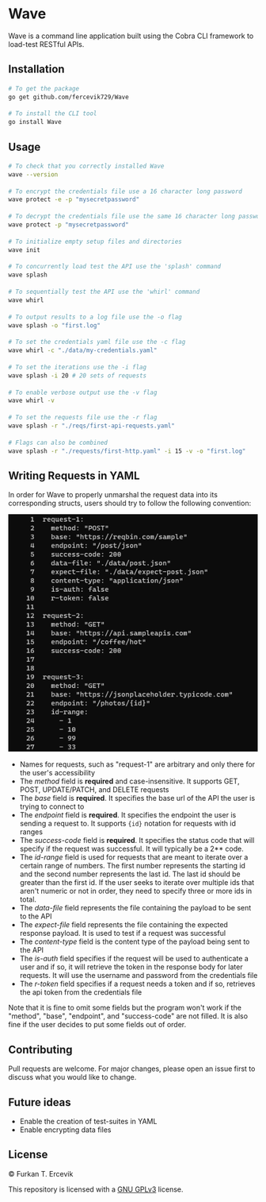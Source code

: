 # Wave

Wave is a command line application built using the Cobra CLI framework to load-test RESTful APIs.

## Installation

```bash
# To get the package
go get github.com/fercevik729/Wave

# To install the CLI tool
go install Wave
```

## Usage

```bash
# To check that you correctly installed Wave
wave --version

# To encrypt the credentials file use a 16 character long password
wave protect -e -p "mysecretpassword"

# To decrypt the credentials file use the same 16 character long password
wave protect -p "mysecretpassword"

# To initialize empty setup files and directories
wave init

# To concurrently load test the API use the 'splash' command
wave splash 

# To sequentially test the API use the 'whirl' command
wave whirl

# To output results to a log file use the -o flag
wave splash -o "first.log"

# To set the credentials yaml file use the -c flag
wave whirl -c "./data/my-credentials.yaml"

# To set the iterations use the -i flag
wave splash -i 20 # 20 sets of requests

# To enable verbose output use the -v flag
wave whirl -v

# To set the requests file use the -r flag
wave splash -r "./reqs/first-api-requests.yaml"

# Flags can also be combined
wave splash -r "./requests/first-http.yaml" -i 15 -v -o "first.log"
```
## Writing Requests in YAML
In order for Wave to properly unmarshal the request data into its corresponding structs, users should try to follow the 
following convention: 

![req-example](examples/request-example.png)
* Names for requests, such as "request-1" are arbitrary and only there for the user's accessibility
* The *method* field is **required** and case-insensitive. It supports GET, POST, UPDATE/PATCH, and DELETE requests
* The *base* field is **required**. It specifies the base url of the API the user is trying to connect to
* The *endpoint* field is **required**. It specifies the endpoint the user is sending a request to. It supports
```{id}``` notation for requests with id ranges
* The *success-code* field is **required**. It specifies the status code that will specify if the request was successful.
It will typically be a 2** code.
* The *id-range* field is used for requests that are meant to iterate over a certain range of numbers. The first number
represents the starting id and the second number represents the last id. The last id should be greater than the first id.
If the user seeks to iterate over multiple ids that aren't numeric or not in order, they need to specify three or more
ids in total.
* The *data-file* field represents the file containing the payload to be sent to the API
* The *expect-file* field represents the file containing the expected response payload. It is used to test if a request was
successful
* The *content-type* field is the content type of the payload being sent to the API
* The *is-auth* field specifies if the request will be used to authenticate a user and if so, it will retrieve the token
in the response body for later requests. It will use the username and password from the credentials file
* The *r-token* field specifies if a request needs a token and if so, retrieves the api token from the credentials file

Note that it is fine to omit some fields but the program won't work if the "method", "base", "endpoint", and
"success-code" are not filled. It is also fine if the user decides to put some fields out of order.

## Contributing
Pull requests are welcome. For major changes, please open an issue first to discuss what you would like to change.

## Future ideas
* Enable the creation of test-suites in YAML
* Enable encrypting data files

## License
© Furkan T. Ercevik

This repository is licensed with a [GNU GPLv3](LICENSE) license.
